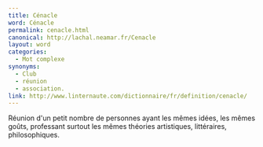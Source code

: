 ```yaml
---
title: Cénacle
word: Cénacle
permalink: cenacle.html
canonical: http://lachal.neamar.fr/Cenacle
layout: word
categories:
  - Mot complexe
synonyms:
  - Club
  - réunion
  - association.
link: http://www.linternaute.com/dictionnaire/fr/definition/cenacle/
---
```


Réunion d'un petit nombre de personnes ayant les mêmes idées, les mêmes goûts, professant surtout les mêmes théories artistiques, littéraires, philosophiques.

